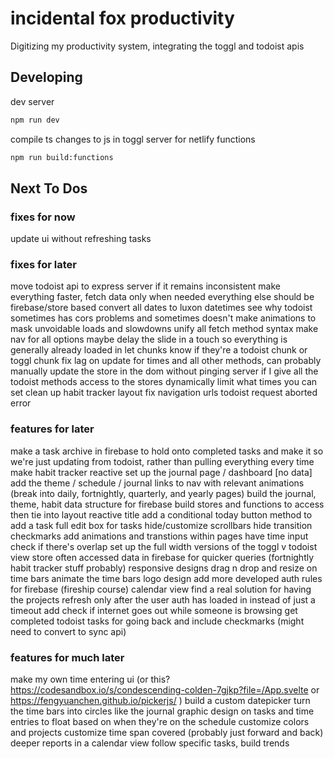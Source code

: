 # incidental fox productivity

Digitizing my productivity system, integrating the toggl and todoist apis

## Developing

dev server

```bash
npm run dev
```

compile ts changes to js in toggl server for netlify functions

```bash
npm run build:functions
```

## Next To Dos

### fixes for now

update ui without refreshing tasks

### fixes for later

move todoist api to express server if it remains inconsistent
make everything faster, fetch data only when needed everything else should be firebase/store based
convert all dates to luxon datetimes
see why todoist sometimes has cors problems and sometimes doesn't
make animations to mask unvoidable loads and slowdowns
unify all fetch method syntax
make nav for all options
maybe delay the slide in a touch so everything is generally already loaded in
let chunks know if they're a todoist chunk or toggl chunk
fix lag on update for times and all other methods, can probably manually update the store in the dom without pinging server if I give all the todoist methods access to the stores
dynamically limit what times you can set
clean up habit tracker layout
fix navigation urls
todoist request aborted error

### features for later

make a task archive in firebase to hold onto completed tasks and make it so we're just updating from todoist, rather than pulling everything every time
make habit tracker reactive
set up the journal page / dashboard [no data]
add the theme / schedule / journal links to nav with relevant animations (break into daily, fortnightly, quarterly, and yearly pages)
build the journal, theme, habit data structure for firebase
build stores and functions to access then tie into layout
reactive title
add a conditional today button
method to add a task
full edit box for tasks
hide/customize scrollbars
hide transition checkmarks
add animations and transtions within pages
have time input check if there's overlap
set up the full width versions of the toggl v todoist view
store often accessed data in firebase for quicker queries (fortnightly habit tracker stuff probably)
responsive designs
drag n drop and resize on time bars
animate the time bars
logo design
add more developed auth rules for firebase (fireship course)
calendar view
find a real solution for having the projects refresh only after the user auth has loaded in instead of just a timeout
add check if internet goes out while someone is browsing
get completed todoist tasks for going back and include checkmarks (might need to convert to sync api)

### features for much later

make my own time entering ui (or this? <https://codesandbox.io/s/condescending-colden-7gjkp?file=/App.svelte> or <https://fengyuanchen.github.io/pickerjs/> )
build a custom datepicker
turn the time bars into circles like the journal
graphic design on tasks and time entries to float based on when they're on the schedule
customize colors and projects
customize time span covered (probably just forward and back)
deeper reports in a calendar view
follow specific tasks, build trends
